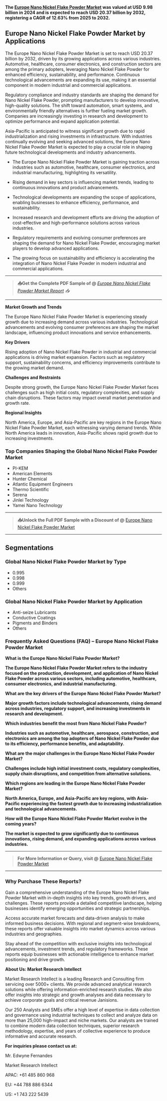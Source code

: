<p><strong>The <a href="https://www.marketresearchintellect.com/download-sample/?rid=1065139&amp;utm_source=Pulse-April-Europe&amp;utm_medium=852">Europe Nano Nickel Flake Powder Market</a> was valued at USD 9.98 billion in 2024 and is expected to reach USD 20.37 billion by 2032, registering a CAGR of 12.63% from 2025 to 2032.</strong></p><h2>Europe Nano Nickel Flake Powder Market by Applications&nbsp;</h2><p><p>The Europe Nano Nickel Flake Powder Market is set to reach USD 20.37 billion by 2032, driven by its growing applications across various industries. Automotive, healthcare, consumer electronics, and construction sectors are among the primary adopters, leveraging Nano Nickel Flake Powder for enhanced efficiency, sustainability, and performance. Continuous technological advancements are expanding its use, making it an essential component in modern industrial and commercial applications.</p><p>Regulatory compliance and industry standards are shaping the demand for Nano Nickel Flake Powder, prompting manufacturers to develop innovative, high-quality solutions. The shift toward automation, smart systems, and environmentally friendly alternatives is further fueling market growth. Companies are increasingly investing in research and development to optimize performance and expand application potential.</p><p>Asia-Pacific is anticipated to witness significant growth due to rapid industrialization and rising investments in infrastructure. With industries continually evolving and seeking advanced solutions, the Europe Nano Nickel Flake Powder Market is expected to play a crucial role in shaping future technological developments and industry advancements.</p></p><ul><li><p>The Europe Nano Nickel Flake Powder Market is gaining traction across industries such as automotive, healthcare, consumer electronics, and industrial manufacturing, highlighting its versatility.</p></li><li><p>Rising demand in key sectors is influencing market trends, leading to continuous innovations and product advancements.</p></li><li><p>Technological developments are expanding the scope of applications, enabling businesses to enhance efficiency, performance, and sustainability.</p></li><li><p>Increased research and development efforts are driving the adoption of cost-effective and high-performance solutions across various industries.</p></li><li><p>Regulatory requirements and evolving consumer preferences are shaping the demand for Nano Nickel Flake Powder, encouraging market players to develop advanced applications.</p></li><li><p>The growing focus on sustainability and efficiency is accelerating the integration of Nano Nickel Flake Powder in modern industrial and commercial applications.</p></li></ul><hr /><blockquote><p><strong><span class="font-[700]">📥Get the Complete PDF Sample of @ </span></strong><em><span class="font-[700]"><a href="https://www.marketresearchintellect.com/download-sample/?rid=1065139&amp;utm_source=Pulse-April-Europe&amp;utm_medium=852" target="_blank" data-tracking-control-name="article-ssr-frontend-pulse_little-text-block" data-tracking-will-navigate="" data-test-link="">Europe Nano Nickel Flake Powder Market Report</a>&nbsp;📥</span></em></p></blockquote><hr /><p class="" data-start="77" data-end="360"><strong data-start="77" data-end="105">Market Growth and Trends</strong></p><p class="" data-start="77" data-end="360">The Europe Nano Nickel Flake Powder Market is experiencing steady growth due to increasing demand across various industries. Technological advancements and evolving consumer preferences are shaping the market landscape, influencing product innovations and service enhancements.</p><p class="" data-start="362" data-end="606"><strong data-start="362" data-end="377">Key Drivers</strong></p><p class="" data-start="362" data-end="606">Rising adoption of Nano Nickel Flake Powder in industrial and commercial applications is driving market expansion. Factors such as regulatory support, sustainability concerns, and efficiency improvements contribute to the growing market demand.</p><p class="" data-start="608" data-end="849"><strong data-start="608" data-end="637">Challenges and Restraints</strong></p><p class="" data-start="608" data-end="849">Despite strong growth, the Europe Nano Nickel Flake Powder Market faces challenges such as high initial costs, regulatory complexities, and supply chain disruptions. These factors may impact overall market penetration and growth rate.</p><p class="" data-start="851" data-end="1095"><strong data-start="851" data-end="872">Regional Insights</strong></p><p class="" data-start="851" data-end="1095">North America, Europe, and Asia-Pacific are key regions in the Europe Nano Nickel Flake Powder Market, each witnessing varying demand trends. While North America leads in innovation, Asia-Pacific shows rapid growth due to increasing investments.</p><p><h3>Top Companies Shaping the Global Nano Nickel Flake Powder Market </h3><ul><li>PI-KEM</li><li>American Elements</li><li>Hunter Chemical</li><li>Atlantic Equipment Engineers</li><li>Thermo Scientific</li><li>Serena</li><li>Jinlei Technology</li><li>Yamei Nano Technology</li></ul></p><hr /><blockquote><p><strong>📥Unlock the Full PDF Sample with a Discount of @</strong> <a href="https://www.marketresearchintellect.com/ask-for-discount/?rid=1065139&amp;utm_source=Pulse-April-Europe&amp;utm_medium=852">Europe Nano Nickel Flake Powder Market</a></p></blockquote><hr /><p><h2>Segmentations</h2><h3>Global Nano Nickel Flake Powder Market by Type</h3><ul><li>0.995</li><li>0.998</li><li>0.999</li><li>Others</li></ul><h3>Global Nano Nickel Flake Powder Market by Application</h3><ul><li>Anti-seize Lubricants</li><li>Conductive Coatings</li><li>Pigments and Binders</li><li>Others</li></ul></p><h3><strong>Frequently Asked Questions (FAQ) &ndash; Europe Nano Nickel Flake Powder Market</strong></h3><p><strong>What is the Europe Nano Nickel Flake Powder Market?</strong></p><p><strong>The Europe Nano Nickel Flake Powder Market refers to the industry focused on the production, development, and application of Nano Nickel Flake Powder across various sectors, including automotive, healthcare, consumer electronics, and industrial manufacturing.</strong></p><p><strong>What are the key drivers of the Europe Nano Nickel Flake Powder Market?</strong></p><p><strong>Major growth factors include technological advancements, rising demand across industries, regulatory support, and increasing investments in research and development.</strong></p><p><strong>Which industries benefit the most from Nano Nickel Flake Powder?</strong></p><p><strong>Industries such as automotive, healthcare, aerospace, construction, and electronics are among the top adopters of Nano Nickel Flake Powder due to its efficiency, performance benefits, and adaptability.</strong></p><p><strong>What are the major challenges in the Europe Nano Nickel Flake Powder Market?</strong></p><p><strong>Challenges include high initial investment costs, regulatory complexities, supply chain disruptions, and competition from alternative solutions.</strong></p><p><strong>Which regions are leading in the Europe Nano Nickel Flake Powder Market?</strong></p><p><strong>North America, Europe, and Asia-Pacific are key regions, with Asia-Pacific experiencing the fastest growth due to increasing industrialization and technological advancements.</strong></p><p><strong>How will the Europe Nano Nickel Flake Powder Market evolve in the coming years?</strong></p><p><strong>The market is expected to grow significantly due to continuous innovations, rising demand, and expanding applications across various industries.</strong></p><hr /><blockquote><p><span class="font-[700]"><strong>For More Information or Query, visit&nbsp;@</strong>&nbsp;</span><span class="font-[700]"><a href="https://www.marketresearchintellect.com/product/nano-nickel-flake-powder-market/?utm_source=Linkedin&utm_medium=852" target="_blank" data-tracking-control-name="article-ssr-frontend-pulse_little-text-block" data-tracking-will-navigate="" data-test-link="">Europe Nano Nickel Flake Powder Market</a></span></p></blockquote><hr /><h3><strong data-start="0" data-end="31">Why Purchase These Reports?</strong></h3><p class="" data-start="35" data-end="297">Gain a comprehensive understanding of the Europe Nano Nickel Flake Powder Market with in-depth insights into key trends, growth drivers, and challenges. These reports provide a detailed competitive landscape, helping businesses identify emerging opportunities and strategic partnerships.</p><p class="" data-start="299" data-end="540">Access accurate market forecasts and data-driven analysis to make informed business decisions. With regional and segment-wise breakdowns, these reports offer valuable insights into market dynamics across various industries and geographies.</p><p class="" data-start="542" data-end="784">Stay ahead of the competition with exclusive insights into technological advancements, investment trends, and regulatory frameworks. These reports equip businesses with actionable intelligence to enhance market positioning and drive growth.</p><p><strong><span class="font-[700]">About Us: Market Research Intellect</span></strong></p><p><span class="">Market Research Intellect is a leading Research and Consulting firm servicing over 5000+ clients. We provide advanced analytical research solutions while offering information-enriched research studies.&nbsp;</span>We also offer insights into strategic and growth analyses and data necessary to achieve corporate goals and critical revenue Janisions.</p><p><span class="">Our 250 Analysts and SMEs offer a high level of expertise in data collection and governance using industrial techniques to collect and analyze data on more than 25,000 high-impact and niche markets. Our analysts are trained to combine modern data collection techniques, superior research methodology, expertise, and years of collective experience to produce informative and accurate research.</span></p><p><strong>For inquiries please contact us at:</strong></p><p>Mr. Edwyne Fernandes</p><p>Market Research Intellect</p><p>APAC: +61 485 860 968</p><p>EU: +44 788 886 6344</p><p>US: +1 743 222 5439</p>